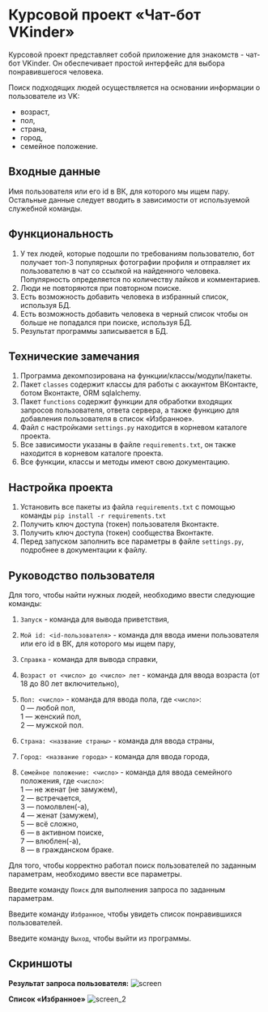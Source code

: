 # Курсовой проект «Чат-бот VKinder»
Курсовой проект представляет собой приложение для знакомств - чат-бот VKinder. Он обеспечивает простой интерфейс для выбора понравившегося человека.

Поиск подходящих людей осуществляется на основании информации о пользователе из VK:
- возраст,
- пол,
- страна,
- город,
- семейное положение.


## Входные данные
Имя пользователя или его id в ВК, для которого мы ищем пару. \
Остальные данные следует вводить в зависимости от используемой служебной команды.


## Функциональность
1. У тех людей, которые подошли по требованиям пользователю, бот получает топ-3 популярных фотографии профиля и отправляет их пользователю в чат со ссылкой на найденного человека. Популярность определяется по количеству лайков и комментариев.
2. Люди не повторяются при повторном поиске.
3. Есть возможность добавить человека в избранный список, используя БД.
4. Есть возможность добавить человека в черный список чтобы он больше не попадался при поиске, используя БД.
5. Результат программы записывается в БД.


## Технические замечания
1. Программа декомпозирована на функции/классы/модули/пакеты.
2. Пакет `classes` содержит классы для работы с аккаунтом ВКонтакте, ботом Вконтакте, ORM sqlalchemy.
3. Пакет `functions` содержит функции для обработки входящих запросов пользователя, ответа сервера, а также функцию для добавления пользователя в список «Избранное».
4. Файл с настройками `settings.py` находится в корневом каталоге проекта.
5. Все зависимости указаны в файле `requiremеnts.txt`, он также находится в корневом каталоге проекта.
6. Все функции, классы и методы имеют свою документацию.


## Настройка проекта
1. Установить все пакеты из файла `requirements.txt` с помощью команды `pip install -r requirements.txt`
2. Получить ключ доступа (токен) пользователя Вконтакте.
3. Получить ключ доступа (токен) сообщества Вконтакте.
4. Перед запуском заполнить все параметры в файле `settings.py`, подробнее в документации к файлу.


## Руководство пользователя
Для того, чтобы найти нужных людей, необходимо ввести следующие команды:

1. `Запуск` - команда для вывода приветствия,

2. `Мой id: <id-пользователя>` - команда для ввода имени пользователя или его id в ВК, для которого мы ищем пару,

3. `Справка` - команда для вывода справки,

4. `Возраст от <число> до <число> лет` - команда для ввода возраста (от 18 до 80 лет включительно),

5. `Пол: <число>` - команда для ввода пола, где `<число>`: \
0 — любой пол,\
1 — женский пол, \
2 — мужской пол. 

6. `Страна: <название страны>` - команда для ввода страны,

7. `Город: <название города>` - команда для ввода города,

8. `Семейное положение: <число>` - команда для ввода семейного положения, где `<число>`: \
1 — не женат (не замужем), \
2 — встречается, \
3 — помолвлен(-а), \
4 — женат (замужем), \
5 — всё сложно, \
6 — в активном поиске, \
7 — влюблен(-а), \
8 — в гражданском браке.

Для того, чтобы корректно работал поиск пользователей по заданным параметрам, необходимо ввести все параметры.

Введите команду `Поиск` для выполнения запроса по заданным параметрам.

Введите команду `Избранное`, чтобы увидеть список понравившихся пользователей.

Введите команду `Выход`, чтобы выйти из программы.

## Скриншоты
**Результат запроса пользователя:**
![screen](https://user-images.githubusercontent.com/89892788/151781655-ae47ca5a-d59e-4d0a-b6c6-7941474468f0.png)

**Список «Избранное»**
![screen_2](https://user-images.githubusercontent.com/89892788/151815629-caf47ff5-e782-4501-a80a-179b0df3d3d8.png)